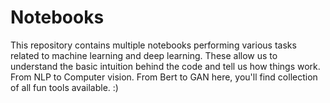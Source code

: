 # Notebooks
This repository contains multiple notebooks performing various tasks related to machine learning and deep learning. These allow us to understand the basic intuition behind the code and tell us how things work. 
From NLP to Computer vision. From Bert to GAN here, you'll find collection of all fun tools available. :)

